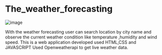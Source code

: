 # The_weather_forecasting
![image](https://github.com/Meghana-2003/The_weather_forecasting/assets/85192350/28e17918-fb14-4e08-897c-e9e81714300e)

With the weather forecasting user can search location by city name and observe the current weather condition like temperature ,humidity and wind speed.
This is a web application developed used HTML,CSS and JAVASCRIPT
Used Openweatherapi to get live weather data.
